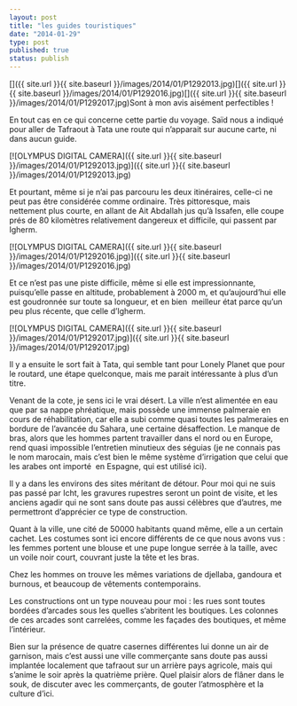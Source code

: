 ```yaml
---
layout: post
title: "les guides touristiques"
date: "2014-01-29"
type: post
published: true
status: publish
---
```


[]({{ site.url }}{{ site.baseurl }}/images/2014/01/P1292013.jpg)[]({{ site.url }}{{ site.baseurl }}/images/2014/01/P1292016.jpg)[]({{ site.url }}{{ site.baseurl }}/images/2014/01/P1292017.jpg)Sont à mon avis aisément perfectibles !

En tout cas en ce qui concerne cette partie du voyage. Saïd nous a indiqué pour aller de Tafraout à Tata une route qui n’apparait sur aucune carte, ni dans aucun guide.

[![OLYMPUS DIGITAL CAMERA]({{ site.url }}{{ site.baseurl }}/images/2014/01/P1292013.jpg)]({{ site.url }}{{ site.baseurl }}/images/2014/01/P1292013.jpg)

Et pourtant, même si je n’ai pas parcouru les deux itinéraires, celle-ci ne peut pas être considérée comme ordinaire. Très pittoresque, mais nettement plus courte, en allant de Ait Abdallah jus qu’à Issafen, elle coupe prés de 80 kilomètres relativement dangereux et difficile, qui passent par Igherm.

[![OLYMPUS DIGITAL CAMERA]({{ site.url }}{{ site.baseurl }}/images/2014/01/P1292016.jpg)]({{ site.url }}{{ site.baseurl }}/images/2014/01/P1292016.jpg)

Et ce n’est pas une piste difficile, même si elle est impressionnante, puisqu’elle passe en altitude, probablement à 2000 m, et qu’aujourd’hui elle est goudronnée sur toute sa longueur, et en bien  meilleur état parce qu’un peu plus récente, que celle d’Igherm.

[![OLYMPUS DIGITAL CAMERA]({{ site.url }}{{ site.baseurl }}/images/2014/01/P1292017.jpg)]({{ site.url }}{{ site.baseurl }}/images/2014/01/P1292017.jpg)

Il y a ensuite le sort fait à Tata, qui semble tant pour Lonely Planet que pour le routard, une étape quelconque, mais me parait intéressante à plus d’un titre.

Venant de la cote, je sens ici le vrai désert. La ville n’est alimentée en eau que par sa nappe phréatique, mais possède une immense palmeraie en cours de réhabilitation, car elle a subi comme quasi toutes les palmeraies en bordure de l’avancée du Sahara, une certaine désaffection. Le manque de bras, alors que les hommes partent travailler dans el nord ou en Europe, rend quasi impossible l’entretien minutieux des séguias (je ne connais pas le nom marocain, mais c’est bien le même système d’irrigation que celui que les arabes ont importé  en Espagne, qui est utilisé ici).

Il y a dans les environs des sites méritant de détour. Pour moi qui ne suis pas passé par Icht, les gravures rupestres seront un point de visite, et les anciens agadir qui ne sont sans doute pas aussi célèbres que d’autres, me permettront d’apprécier ce type de construction.

Quant à la ville, une cité de 50000 habitants quand même, elle a un certain cachet. Les costumes sont ici encore différents de ce que nous avons vus : les femmes portent une blouse et une pupe longue serrée à la taille, avec un voile noir court, couvrant juste la tête et les bras.

Chez les hommes on trouve les mêmes variations de djellaba, gandoura et burnous, et beaucoup de vêtements contemporains.

Les constructions ont un type nouveau pour moi : les rues sont toutes bordées d’arcades sous les quelles s’abritent les boutiques. Les colonnes de ces arcades sont carrelées, comme les façades des boutiques, et même l’intérieur.

Bien sur la présence de quatre casernes différentes lui donne un air de garnison, mais c’est aussi une ville commerçante sans doute pas aussi implantée localement que tafraout sur un arrière pays agricole, mais qui s’anime le soir après la quatrième prière. Quel plaisir alors de flâner dans le souk, de discuter avec les commerçants, de gouter l’atmosphère et la culture d’ici.
